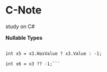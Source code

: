 # C-Note
study on C#

**Nullable Types**
```int? x3= null;

int x5 = x3.HasValue ? x3.Value : -1;

int x6 = x3 ?? -1;```






